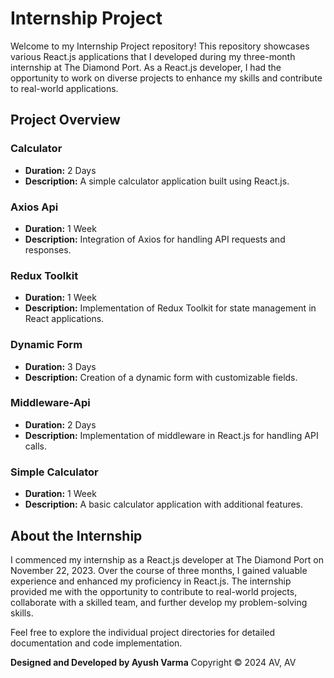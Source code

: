# Internship Project 

Welcome to my Internship Project repository! This repository showcases various React.js applications that I developed during my three-month internship at The Diamond Port. As a React.js developer, I had the opportunity to work on diverse projects to enhance my skills and contribute to real-world applications.

## Project Overview

### Calculator

- **Duration:** 2 Days
- **Description:** A simple calculator application built using React.js.

### Axios Api

- **Duration:** 1 Week
- **Description:** Integration of Axios for handling API requests and responses.

### Redux Toolkit

- **Duration:** 1 Week
- **Description:** Implementation of Redux Toolkit for state management in React applications.

### Dynamic Form

- **Duration:** 3 Days
- **Description:** Creation of a dynamic form with customizable fields.

### Middleware-Api

- **Duration:** 2 Days
- **Description:** Implementation of middleware in React.js for handling API calls.

### Simple Calculator

- **Duration:** 1 Week
- **Description:** A basic calculator application with additional features.

## About the Internship

I commenced my internship as a React.js developer at The Diamond Port on November 22, 2023. Over the course of three months, I gained valuable experience and enhanced my proficiency in React.js. The internship provided me with the opportunity to contribute to real-world projects, collaborate with a skilled team, and further develop my problem-solving skills.

Feel free to explore the individual project directories for detailed documentation and code implementation.

**Designed and Developed by Ayush Varma**
Copyright © 2024 AV, AV
